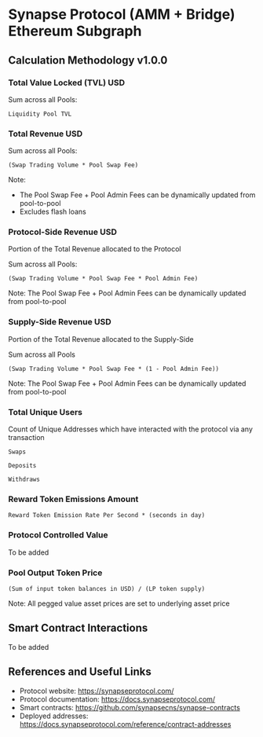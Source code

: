 # Synapse Protocol (AMM + Bridge) Ethereum Subgraph

## Calculation Methodology v1.0.0

### Total Value Locked (TVL) USD

Sum across all Pools:

`Liquidity Pool TVL`

### Total Revenue USD

Sum across all Pools:

`(Swap Trading Volume * Pool Swap Fee)`

Note:

- The Pool Swap Fee + Pool Admin Fees can be dynamically updated from pool-to-pool
- Excludes flash loans

### Protocol-Side Revenue USD

Portion of the Total Revenue allocated to the Protocol

Sum across all Pools:

`(Swap Trading Volume * Pool Swap Fee * Pool Admin Fee)`

Note: The Pool Swap Fee + Pool Admin Fees can be dynamically updated from pool-to-pool

### Supply-Side Revenue USD

Portion of the Total Revenue allocated to the Supply-Side

Sum across all Pools

`(Swap Trading Volume * Pool Swap Fee * (1 - Pool Admin Fee))`

Note: The Pool Swap Fee + Pool Admin Fees can be dynamically updated from pool-to-pool

### Total Unique Users

Count of Unique Addresses which have interacted with the protocol via any transaction

`Swaps`

`Deposits`

`Withdraws`

### Reward Token Emissions Amount

`Reward Token Emission Rate Per Second * (seconds in day)`

### Protocol Controlled Value

To be added

### Pool Output Token Price

`(Sum of input token balances in USD) / (LP token supply)`

Note: All pegged value asset prices are set to underlying asset price

## Smart Contract Interactions

To be added

## References and Useful Links

- Protocol website: https://synapseprotocol.com/
- Protocol documentation: https://docs.synapseprotocol.com/
- Smart contracts: https://github.com/synapsecns/synapse-contracts
- Deployed addresses: https://docs.synapseprotocol.com/reference/contract-addresses
